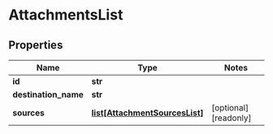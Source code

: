 # AttachmentsList

## Properties
Name | Type | Notes
------------ | ------------- | -------------
**id** | **str** | 
**destination_name** | **str** | 
**sources** | [**list[AttachmentSourcesList]**](AttachmentSourcesList.md) | [optional] [readonly] 


